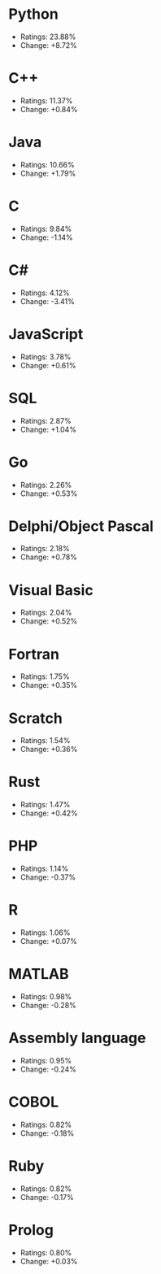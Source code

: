# Python
- Ratings: 23.88%
- Change: +8.72%
# C++
- Ratings: 11.37%
- Change: +0.84%
# Java
- Ratings: 10.66%
- Change: +1.79%
# C
- Ratings: 9.84%
- Change: -1.14%
# C#
- Ratings: 4.12%
- Change: -3.41%
# JavaScript
- Ratings: 3.78%
- Change: +0.61%
# SQL
- Ratings: 2.87%
- Change: +1.04%
# Go
- Ratings: 2.26%
- Change: +0.53%
# Delphi/Object Pascal
- Ratings: 2.18%
- Change: +0.78%
# Visual Basic
- Ratings: 2.04%
- Change: +0.52%
# Fortran
- Ratings: 1.75%
- Change: +0.35%
# Scratch
- Ratings: 1.54%
- Change: +0.36%
# Rust
- Ratings: 1.47%
- Change: +0.42%
# PHP
- Ratings: 1.14%
- Change: -0.37%
# R
- Ratings: 1.06%
- Change: +0.07%
# MATLAB
- Ratings: 0.98%
- Change: -0.28%
# Assembly language
- Ratings: 0.95%
- Change: -0.24%
# COBOL
- Ratings: 0.82%
- Change: -0.18%
# Ruby
- Ratings: 0.82%
- Change: -0.17%
# Prolog
- Ratings: 0.80%
- Change: +0.03%
